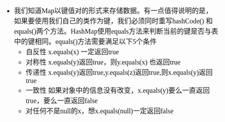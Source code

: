 <font face="Simsun" size=3>

- 我们知道Map以键值对的形式来存储数据。有一点值得说明的是，如果要使用我们自己的类作为键，我们必须同时重写hashCode() 和 equals()两个方法。HashMap使用equals方法来判断当前的键是否与表中的键相同。equals()方法需要满足以下5个条件
  - 自反性 x.equals(x) 一定返回true
  - 对称性 x.equals(y)返回true，则y.equals(x) 也返回true
  - 传递性 x.equals(y)返回true,y.equals(z)返回true,则x.equals(y)返回true
  - 一致性 如果对象中的信息没有改变，x.equals(y)要么一直返回true，要么一直返回false
  - 对任何不是null的x，想x.equals(null)一定返回false

</font>